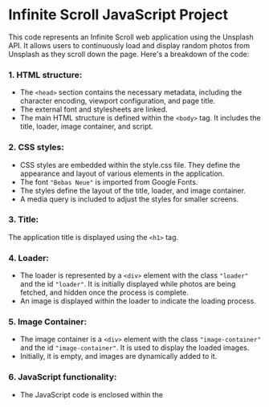 
# Infinite Scroll JavaScript Project
This code represents an Infinite Scroll web application using the Unsplash API. It allows users to continuously load and display random photos from Unsplash as they scroll down the page. Here's a breakdown of the code:

### 1. HTML structure:

- The `<head>` section contains the necessary metadata, including the character encoding, viewport configuration, and page title.
- The external font and stylesheets are linked.
- The main HTML structure is defined within the `<body>` tag. It includes the title, loader, image container, and script.
### 2. CSS styles:

- CSS styles are embedded within the style.css file. They define the appearance and layout of various elements in the application.
- The font `"Bebas Neue"` is imported from Google Fonts.
- The styles define the layout of the title, loader, and image container.
- A media query is included to adjust the styles for smaller screens.
### 3. Title:

The application title is displayed using the `<h1>` tag.
### 4. Loader:

- The loader is represented by a `<div>` element with the class `"loader"` and the id `"loader"`. It is initially displayed while photos are being fetched, and hidden once the process is complete.
- An image is displayed within the loader to indicate the loading process.
### 5. Image Container:

- The image container is a `<div>` element with the class `"image-container"` and the id `"image-container"`. It is used to display the loaded images.
- Initially, it is empty, and images are dynamically added to it.
### 6. JavaScript functionality:

- The JavaScript code is enclosed within the <script> tags at the end of the HTML body.
- DOM elements are stored in variables using `document.getElementById`.
- Variables are initialized to track the loading state and the number of loaded and total images.
- The Unsplash API is used to fetch random photos. The count variable specifies the number of photos to fetch.
- The `imageLoaded` function is called whenever an image finishes loading. It keeps track of the number of loaded images and checks if all images have been loaded.
- The `setAttributes` function is a helper function used to set attributes on DOM elements.
- The `displayPhotos` function iterates over the fetched photos and creates HTML elements (`<a>` and `<img>`) for each photo. Event listeners are added to each image to track when it finishes loading.
- The `getPhotos` function is responsible for fetching photos from the Unsplash API. It makes an asynchronous request and then calls the displayPhotos function to render the fetched photos.
- The `window.addEventListener` listens for the scroll event. When the user scrolls near the bottom of the page and the ready flag is set, indicating that the previous set of photos has been loaded, it triggers the `getPhotos` function to fetch more photos.
- Finally, the `getPhotos` function is called to initiate the initial loading of photos.
